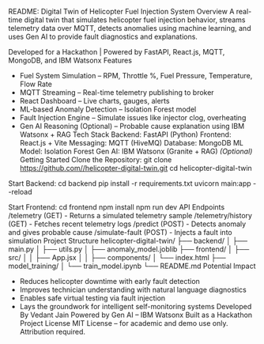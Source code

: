 README: Digital Twin of Helicopter Fuel Injection System
Overview
A real-time digital twin that simulates helicopter fuel injection behavior, streams telemetry data over MQTT, detects anomalies using machine learning, and uses Gen AI to provide fault diagnostics and explanations.

Developed for a Hackathon | Powered by FastAPI, React.js, MQTT, MongoDB, and IBM Watsonx
Features
- Fuel System Simulation – RPM, Throttle %, Fuel Pressure, Temperature, Flow Rate
- MQTT Streaming – Real-time telemetry publishing to broker
- React Dashboard – Live charts, gauges, alerts
- ML-based Anomaly Detection – Isolation Forest model
- Fault Injection Engine – Simulate issues like injector clog, overheating
- Gen AI Reasoning (Optional) – Probable cause explanation using IBM Watsonx + RAG
Tech Stack
Backend: FastAPI (Python)
Frontend: React.js + Vite
Messaging: MQTT (HiveMQ)
Database: MongoDB
ML Model: Isolation Forest
Gen AI: IBM Watsonx (Granite + RAG) *(Optional)*
Getting Started
Clone the Repository:
git clone https://github.com//helicopter-digital-twin.git
cd helicopter-digital-twin

Start Backend:
cd backend
pip install -r requirements.txt
uvicorn main:app --reload

Start Frontend:
cd frontend
npm install
npm run dev
API Endpoints
/telemetry (GET) - Returns a simulated telemetry sample
/telemetry/history (GET) - Fetches recent telemetry logs
/predict (POST) - Detects anomaly and gives probable cause
/simulate-fault (POST) - Injects a fault into simulation
Project Structure
helicopter-digital-twin/
├── backend/
│   ├── main.py
│   ├── utils.py
│   ├── anomaly_model.joblib
├── frontend/
│   ├── src/
│   │   ├── App.jsx
│   │   ├── components/
│   └── index.html
├── model_training/
│   └── train_model.ipynb
└── README.md
Potential Impact
- Reduces helicopter downtime with early fault detection
- Improves technician understanding with natural language diagnostics
- Enables safe virtual testing via fault injection
- Lays the groundwork for intelligent self-monitoring systems
Developed By
Vedant Jain
Powered by Gen AI – IBM Watsonx
Built as a Hackathon Project
License
MIT License – for academic and demo use only. Attribution required.
